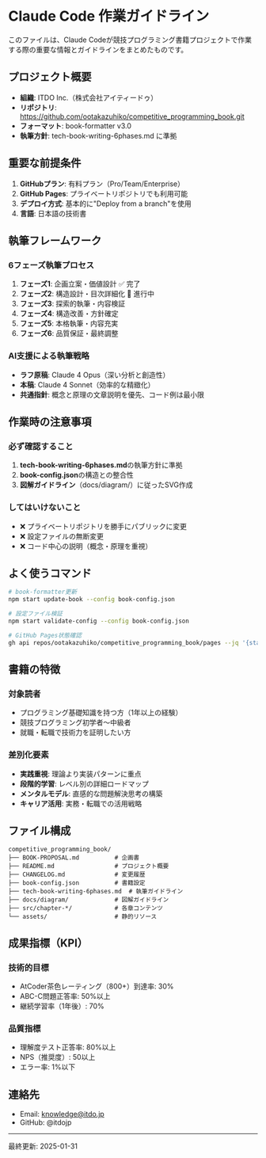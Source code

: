 # Claude Code 作業ガイドライン

このファイルは、Claude Codeが競技プログラミング書籍プロジェクトで作業する際の重要な情報とガイドラインをまとめたものです。

## プロジェクト概要

- **組織**: ITDO Inc.（株式会社アイティードゥ）
- **リポジトリ**: https://github.com/ootakazuhiko/competitive_programming_book.git
- **フォーマット**: book-formatter v3.0
- **執筆方針**: tech-book-writing-6phases.md に準拠

## 重要な前提条件

1. **GitHubプラン**: 有料プラン（Pro/Team/Enterprise）
2. **GitHub Pages**: プライベートリポジトリでも利用可能
3. **デプロイ方式**: 基本的に"Deploy from a branch"を使用
4. **言語**: 日本語の技術書

## 執筆フレームワーク

### 6フェーズ執筆プロセス
1. **フェーズ1**: 企画立案・価値設計 ✅ 完了
2. **フェーズ2**: 構造設計・目次詳細化 🚧 進行中
3. **フェーズ3**: 探索的執筆・内容検証
4. **フェーズ4**: 構造改善・方針確定
5. **フェーズ5**: 本格執筆・内容充実
6. **フェーズ6**: 品質保証・最終調整

### AI支援による執筆戦略
- **ラフ原稿**: Claude 4 Opus（深い分析と創造性）
- **本稿**: Claude 4 Sonnet（効率的な精緻化）
- **共通指針**: 概念と原理の文章説明を優先、コード例は最小限

## 作業時の注意事項

### 必ず確認すること
1. **tech-book-writing-6phases.md**の執筆方針に準拠
2. **book-config.json**の構造との整合性
3. **図解ガイドライン**（docs/diagram/）に従ったSVG作成

### してはいけないこと
- ❌ プライベートリポジトリを勝手にパブリックに変更
- ❌ 設定ファイルの無断変更
- ❌ コード中心の説明（概念・原理を重視）

## よく使うコマンド

```bash
# book-formatter更新
npm start update-book --config book-config.json

# 設定ファイル検証
npm start validate-config --config book-config.json

# GitHub Pages状態確認
gh api repos/ootakazuhiko/competitive_programming_book/pages --jq '{status, html_url, source}'
```

## 書籍の特徴

### 対象読者
- プログラミング基礎知識を持つ方（1年以上の経験）
- 競技プログラミング初学者〜中級者
- 就職・転職で技術力を証明したい方

### 差別化要素
- **実践重視**: 理論より実装パターンに重点
- **段階的学習**: レベル別の詳細ロードマップ
- **メンタルモデル**: 直感的な問題解決思考の構築
- **キャリア活用**: 実務・転職での活用戦略

## ファイル構成

```
competitive_programming_book/
├── BOOK-PROPOSAL.md          # 企画書
├── README.md                 # プロジェクト概要
├── CHANGELOG.md              # 変更履歴
├── book-config.json          # 書籍設定
├── tech-book-writing-6phases.md  # 執筆ガイドライン
├── docs/diagram/             # 図解ガイドライン
├── src/chapter-*/            # 各章コンテンツ
└── assets/                   # 静的リソース
```

## 成果指標（KPI）

### 技術的目標
- AtCoder茶色レーティング（800+）到達率: 30%
- ABC-C問題正答率: 50%以上
- 継続学習率（1年後）: 70%

### 品質指標
- 理解度テスト正答率: 80%以上
- NPS（推奨度）: 50以上
- エラー率: 1%以下

## 連絡先

- Email: knowledge@itdo.jp
- GitHub: @itdojp

---

最終更新: 2025-01-31